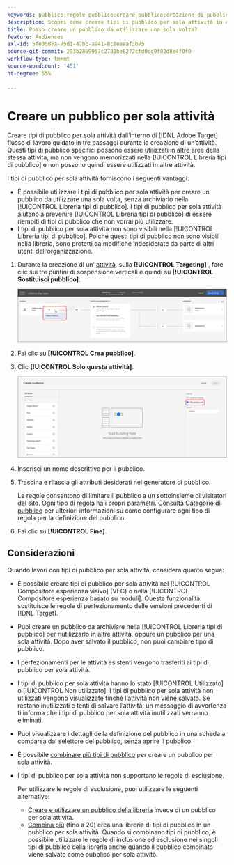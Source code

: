 ```yaml
---
keywords: pubblico;regole pubblico;creare pubblico;creazione di pubblico;solo attività;per una sola attività;ad hoc
description: Scopri come creare tipi di pubblico per sola attività in Adobe [!DNL Target] che sono per uso occasionale.
title: Posso creare un pubblico da utilizzare una sola volta?
feature: Audiences
exl-id: 5fe0507a-75d1-47bc-a941-8c8eeeaf3b75
source-git-commit: 293b2869957c2781be8272cfd0cc9f82d8e4f0f0
workflow-type: tm+mt
source-wordcount: '451'
ht-degree: 55%

---
```


# Creare un pubblico per sola attività

Creare tipi di pubblico per sola attività dall’interno di [!DNL Adobe Target] flusso di lavoro guidato in tre passaggi durante la creazione di un’attività. Questi tipi di pubblico specifici possono essere utilizzati in altre aree della stessa attività, ma non vengono memorizzati nella [!UICONTROL Libreria tipi di pubblico] e non possono quindi essere utilizzati in altre attività.

I tipi di pubblico per sola attività forniscono i seguenti vantaggi:

* È possibile utilizzare i tipi di pubblico per sola attività per creare un pubblico da utilizzare una sola volta, senza archiviarlo nella [!UICONTROL Libreria tipi di pubblico]. I tipi di pubblico per sola attività aiutano a prevenire [!UICONTROL Libreria tipi di pubblico] di essere riempiti di tipi di pubblico che non vorrai più utilizzare.
* I tipi di pubblico per sola attività non sono visibili nella [!UICONTROL Libreria tipi di pubblico]. Poiché questi tipi di pubblico non sono visibili nella libreria, sono protetti da modifiche indesiderate da parte di altri utenti dell’organizzazione.

1. Durante la creazione di un’ [attività](/help/main/c-activities/activities.md#concept_D317A95A1AB54674BA7AB65C7985BA03), sulla **[!UICONTROL Targeting]** , fare clic sui tre puntini di sospensione verticali e quindi su **[!UICONTROL Sostituisci pubblico]**.

   ![Risultato passaggio](assets/edit_audience.png)

1. Fai clic su **[!UICONTROL Crea pubblico]**.

1. Clic **[!UICONTROL Solo questa attività]**.

   ![immagine in audio solo attività](assets/activity-only-aud.png)

1. Inserisci un nome descrittivo per il pubblico.
1. Trascina e rilascia gli attributi desiderati nel generatore di pubblico.

   Le regole consentono di limitare il pubblico a un sottoinsieme di visitatori del sito. Ogni tipo di regola ha i propri parametri. Consulta [Categorie di pubblico](/help/main/c-target/c-audiences/c-target-rules/target-rules.md#concept_E3A77E42F1644503A829B5107B20880D) per ulteriori informazioni su come configurare ogni tipo di regola per la definizione del pubblico.

1. Fai clic su **[!UICONTROL Fine]**.

## Considerazioni

Quando lavori con tipi di pubblico per sola attività, considera quanto segue:

* È possibile creare tipi di pubblico per sola attività nel [!UICONTROL Compositore esperienza visivo] (VEC) o nella [!UICONTROL Compositore esperienza basato su moduli]. Questa funzionalità sostituisce le regole di perfezionamento delle versioni precedenti di [!DNL Target].
* Puoi creare un pubblico da archiviare nella [!UICONTROL Libreria tipi di pubblico] per riutilizzarlo in altre attività, oppure un pubblico per una sola attività. Dopo aver salvato il pubblico, non puoi cambiare tipo di pubblico.
* I perfezionamenti per le attività esistenti vengono trasferiti ai tipi di pubblico per sola attività.
* I tipi di pubblico per sola attività hanno lo stato [!UICONTROL Utilizzato] o [!UICONTROL Non utilizzato]. I tipi di pubblico per sola attività non utilizzati vengono visualizzate finché l’attività non viene salvata. Se restano inutilizzati e tenti di salvare l’attività, un messaggio di avvertenza ti informa che i tipi di pubblico per sola attività inutilizzati verranno eliminati.
* Puoi visualizzare i dettagli della definizione del pubblico in una scheda a comparsa dal selettore del pubblico, senza aprire il pubblico.
* È possibile [combinare più tipi di pubblico](/help/main/c-target/combining-multiple-audiences.md#concept_A7386F1EA4394BD2AB72399C225981E5) per creare un pubblico per sola attività.
* I tipi di pubblico per sola attività non supportano le regole di esclusione.

   Per utilizzare le regole di esclusione, puoi utilizzare le seguenti alternative:

   * [Creare e utilizzare un pubblico della libreria](/help/main/c-target/c-audiences/create-audience.md) invece di un pubblico per sola attività.
   * [Combina più](/help/main/c-target/combining-multiple-audiences.md#concept_A7386F1EA4394BD2AB72399C225981E5) (fino a 20) crea una libreria di tipi di pubblico in un pubblico per sola attività. Quando si combinano tipi di pubblico, è possibile utilizzare le regole di inclusione ed esclusione nei singoli tipi di pubblico della libreria anche quando il pubblico combinato viene salvato come pubblico per sola attività.
